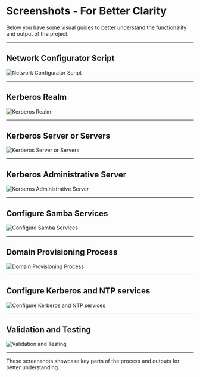# Screenshots - For Better Clarity

Below you have some visual guides to better understand the functionality and output of the project.

---

## Network Configurator Script
![Network Configurator Script](https://raw.githubusercontent.com/fartaviao/samba-active-directory-dc-setup/refs/heads/main/screenshot-01.png)

---

## Kerberos Realm
![Kerberos Realm](https://raw.githubusercontent.com/fartaviao/samba-active-directory-dc-setup/refs/heads/main/screenshot-02.png)

---

## Kerberos Server or Servers
![Kerberos Server or Servers](https://raw.githubusercontent.com/fartaviao/samba-active-directory-dc-setup/refs/heads/main/screenshot-03.png)

---

## Kerberos Administrative Server
![Kerberos Administrative Server](https://raw.githubusercontent.com/fartaviao/samba-active-directory-dc-setup/refs/heads/main/screenshot-04.png)

---

## Configure Samba Services
![Configure Samba Services](https://raw.githubusercontent.com/fartaviao/samba-active-directory-dc-setup/refs/heads/main/screenshot-05.png)

---

## Domain Provisioning Process
![Domain Provisioning Process](https://raw.githubusercontent.com/fartaviao/samba-active-directory-dc-setup/refs/heads/main/screenshot-06.png)

---

## Configure Kerberos and NTP services
![Configure Kerberos and NTP services](https://raw.githubusercontent.com/fartaviao/samba-active-directory-dc-setup/refs/heads/main/screenshot-07.png)

---

## Validation and Testing
![Validation and Testing](https://raw.githubusercontent.com/fartaviao/samba-active-directory-dc-setup/refs/heads/main/screenshot-08.png)

---

These screenshots showcase key parts of the process and outputs for better understanding.
